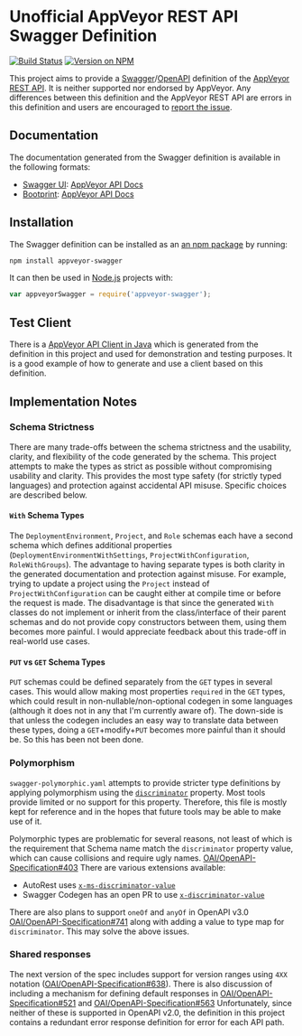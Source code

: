Unofficial AppVeyor REST API Swagger Definition
===============================================

[![Build Status](https://ci.appveyor.com/api/projects/status/4av6wqa9hk5l7lmi?svg=true)](https://ci.appveyor.com/project/kevinoid/appveyor-swagger)
[![Version on NPM](https://img.shields.io/npm/v/appveyor-swagger.svg?style=flat)](https://www.npmjs.com/package/appveyor-swagger)

This project aims to provide a
[Swagger](http://swagger.io)/[OpenAPI](https://www.openapis.org/) definition
of the [AppVeyor REST API](https://www.appveyor.com/docs/api/).  It is
neither supported nor endorsed by AppVeyor.  Any differences between this
definition and the AppVeyor REST API are errors in this definition and users
are encouraged to [report the
issue](https://github.com/kevinoid/appveyor-swagger/issues/new).

## Documentation

The documentation generated from the Swagger definition is available in the
following formats:

* [Swagger UI](https://github.com/swagger-api/swagger-ui/):
  [AppVeyor API Docs](https://kevinoid.github.io/appveyor-swagger/swagger-ui/)
* [Bootprint](https://github.com/bootprint/bootprint-openapi):
  [AppVeyor API
Docs](https://kevinoid.github.io/appveyor-swagger/bootprint/index.html)

## Installation

The Swagger definition can be installed as an [an npm
package](https://www.npmjs.com/package/appveyor-swagger) by running:

```sh
npm install appveyor-swagger
```

It can then be used in [Node.js](https://nodejs.org/en/) projects with:

```js
var appveyorSwagger = require('appveyor-swagger');
```

## Test Client

There is a [AppVeyor API Client in
Java](https://github.com/kevinoid/appveyor-swagger-java) which is generated
from the definition in this project and used for demonstration and testing
purposes.  It is a good example of how to generate and use a client based on
this definition.

## Implementation Notes

### Schema Strictness

There are many trade-offs between the schema strictness and the usability,
clarity, and flexibility of the code generated by the schema.  This project
attempts to make the types as strict as possible without compromising
usability and clarity.  This provides the most type safety (for strictly typed
languages) and protection against accidental API misuse.  Specific choices are
described below.

#### `With` Schema Types

The `DeploymentEnvironment`, `Project`, and `Role` schemas each have a second
schema which defines additional properties
(`DeploymentEnvironmentWithSettings`, `ProjectWithConfiguration`,
`RoleWithGroups`).  The advantage to having separate types is both clarity in
the generated documentation and protection against misuse.  For example,
trying to update a project using the `Project` instead of
`ProjectWithConfiguration` can be caught either at compile time or before the
request is made.  The disadvantage is that since the generated `With` classes
do not implement or inherit from the class/interface of their parent schemas
and do not provide copy constructors between them, using them becomes more
painful.  I would appreciate feedback about this trade-off in real-world use
cases.

#### `PUT` vs `GET` Schema Types

`PUT` schemas could be defined separately from the `GET` types in several
cases.  This would allow making most properties `required` in the `GET` types,
which could result in non-nullable/non-optional codegen in some languages
(although it does not in any that I'm currently aware of).  The down-side is
that unless the codegen includes an easy way to translate data between these
types, doing a `GET`+modify+`PUT` becomes more painful than it should be.  So
this has been not been done.

### Polymorphism

`swagger-polymorphic.yaml` attempts to provide stricter type definitions by
applying polymorphism using the
[`discriminator`](https://github.com/OAI/OpenAPI-Specification/blob/master/versions/2.0.md#user-content-schemaDiscriminator)
property.  Most tools provide limited or no support for this property.
Therefore, this file is mostly kept for reference and in the hopes that future
tools may be able to make use of it.

Polymorphic types are problematic for several reasons, not least of which is
the requirement that Schema name match the `discriminator` property value,
which can cause collisions and require ugly names.
[OAI/OpenAPI-Specification#403](https://github.com/OAI/OpenAPI-Specification/issues/403)
There are various extensions available:

* AutoRest uses
  [`x-ms-discriminator-value`](https://github.com/Azure/autorest/pull/474)
* Swagger Codegen has an open PR to use
  [`x-discriminator-value`](https://github.com/swagger-api/swagger-codegen/pull/4252)

There are also plans to support `oneOf` and `anyOf` in OpenAPI v3.0
[OAI/OpenAPI-Specification#741](https://github.com/OAI/OpenAPI-Specification/pull/741)
along with adding a value to type map for `discriminator`.  This may solve the
above issues.

### Shared responses

The next version of the spec includes support for version ranges using `4XX`
notation
([OAI/OpenAPI-Specification#638](https://github.com/OAI/OpenAPI-Specification/pull/638)).
There is also discussion of including a mechanism for defining default
responses in
[OAI/OpenAPI-Specification#521](https://github.com/OAI/OpenAPI-Specification/issues/521)
and
[OAI/OpenAPI-Specification#563](https://github.com/OAI/OpenAPI-Specification/issues/563)
Unfortunately, since neither of these is supported in OpenAPI v2.0, the
definition in this project contains a redundant error response definition for
error for each API path.
